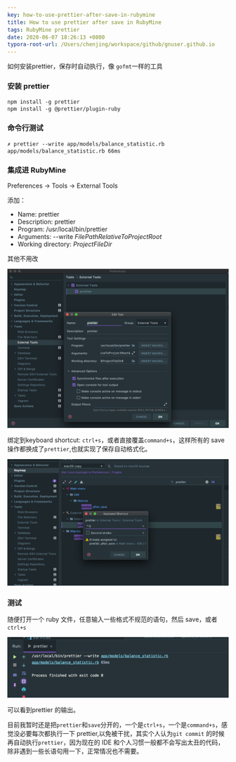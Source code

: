 ```yaml
---
key: how-to-use-prettier-after-save-in-rubymine
title: How to use prettier after save in RubyMine
tags: RubyMine prettier
date: 2020-06-07 18:26:13 +0800
typora-root-url: /Users/chenjing/workspace/github/gnuser.github.io
---
```


如何安装prettier，保存时自动执行，像 `gofmt`一样的工具

<!--more-->

### 安装 prettier

```shell
npm install -g prettier 
npm install -g @prettier/plugin-ruby
```

### 命令行测试

```shell
✗ prettier --write app/models/balance_statistic.rb
app/models/balance_statistic.rb 66ms
```

### 集成进 RubyMine

Preferences -> Tools -> External Tools

添加：

- Name: prettier
- Description: prettier
- Program: /usr/local/bin/prettier
- Arguments: --write $FilePathRelativeToProjectRoot$
- Working directory: $ProjectFileDir$

其他不用改

![image-20200607183232508](/../../../../../../../media/2020-06-07-how-to-use-prettier-after-save-in-rubymine/image-20200607183232508.png)

绑定到keyboard shortcut: `ctrl+s`，或者直接覆盖`command+s`，这样所有的 save 操作都换成了`prettier`,也就实现了保存自动格式化。

![image-20200607183559196](/../../../../../../../media/2020-06-07-how-to-use-prettier-after-save-in-rubymine/image-20200607183559196.png)

### 测试

随便打开一个 ruby 文件，任意输入一些格式不规范的语句，然后 save，或者`ctrl+s`

![image-20200607183730602](/../../../../../../../media/2020-06-07-how-to-use-prettier-after-save-in-rubymine/image-20200607183730602.png)

可以看到prettier 的输出。

目前我暂时还是把`prettier`和`save`分开的，一个是`ctrl+s`，一个是`command+s`，感觉没必要每次都执行一下 prettier,以免被干扰，其实个人认为`git commit` 的时候再自动执行`prettier`，因为现在的 IDE 和个人习惯一般都不会写出太丑的代码，除非遇到一些长语句用一下，正常情况也不需要。